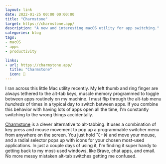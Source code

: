 ```yaml
---
layout: link
date: 2022-01-25 00:00 00:00:00
title: "Charmstone"
target: https://charmstone.app/
description: "A new and interesting macOS utility for app switching."
categories: blog
tags:
- macOS
- apps
- productivity

links:
- url: https://charmstone.app/
  title: "Charmstone"
  icon: 💎
---
```


I ran across this little Mac utility recently. My left thumb and ring finger are always tethered to the alt-tab keys, muscle memory programmed to toggle between apps routinely on my machine. I must flip through the alt-tab menu _hundreds_ of times in a typical day to switch between apps. If you combine this behavior with having lots of apps open all the time, I'm constantly switching to the wrong things accidentally.

[Charmstone](https://charmstone.app/ "Charmstone") is a clever alternative to alt-tabbing. It uses a combination of key press and mouse movement to pop up a programmable switcher menu from anywhere on the screen. You just hold ⌥+⌘ and move your mouse, and a radial selector pops up with icons for your chosen most-used applications. In just a couple days of using it, I'm finding it super handy to getting back to my most-used windows, like Brave, chat apps, and email. No more messy mistaken alt-tab switches getting me confused.
